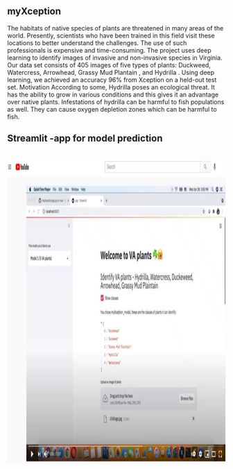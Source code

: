 ## myXception
The habitats of native species of plants are threatened in many areas of the world. Presently, scientists who have been trained in this field visit these locations to better understand the challenges. The use of such professionals is expensive and time-consuming.
The project uses deep learning to identify images of invasive and non-invasive species in Virginia. Our data set consists of 405 images of five types of plants: Duckweed, Watercress, Arrowhead, Grassy Mud Plantain , and Hydrilla . Using deep learning, we achieved an accuracy 96% from Xception on a held-out test set.
Motivation
According to some, Hydrilla poses an ecological threat. It has the ability to grow in various conditions and this gives it an advantage over native plants. Infestations of hydrilla can be harmful to fish populations as well. They can cause oxygen depletion zones which can be harmful to fish.
## Streamlit -app for model prediction
<br>
<img height = "700" src="https://github.com/gladieschanggoodluck/myXception/blob/main/image/VAplantPrediction.JPG"/>
<br>

